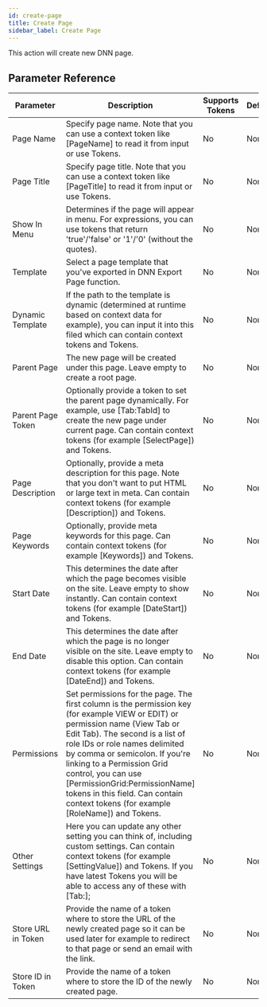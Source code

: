 ```yaml
---
id: create-page
title: Create Page
sidebar_label: Create Page
---
```



This action will create new DNN page.

## Parameter Reference
| Parameter | Description | Supports Tokens | Default |
| -- | -- | -- | -- |
| Page Name | Specify page name. Note that you can use a context token like [PageName] to read it from input or use Tokens. | No | None |
| Page Title | Specify page title. Note that you can use a context token like [PageTitle] to read it from input or use Tokens. | No | None |
| Show In Menu | Determines if the page will appear in menu. For expressions, you can use tokens that return 'true'/'false' or '1'/'0' (without the quotes). | No | None |
| Template | Select a page template that you've exported in DNN Export Page function. | No | None |
| Dynamic Template | If the path to the template is dynamic (determined at runtime based on context data for example), you can input it into this filed which can contain context tokens and Tokens. | No | None |
| Parent Page | The new page will be created under this page. Leave empty to create a root page. | No | None |
| Parent Page Token | Optionally provide a token to set the parent page dynamically. For example, use [Tab:TabId] to create the new page under current page. Can contain context tokens (for example [SelectPage]) and Tokens. | No | None |
| Page Description | Optionally, provide a meta description for this page. Note that you don't want to put HTML or large text in meta. Can contain context tokens (for example [Description]) and Tokens. | No | None |
| Page Keywords | Optionally, provide meta keywords for this page. Can contain context tokens (for example [Keywords]) and Tokens. | No | None |
| Start Date | This determines the date after which the page becomes visible on the site. Leave empty to show instantly. Can contain context tokens (for example [DateStart]) and Tokens. | No | None |
| End Date | This determines the date after which the page is no longer visible on the site. Leave empty to disable this option. Can contain context tokens (for example [DateEnd]) and Tokens. | No | None |
| Permissions | Set permissions for the page. The first column is the permission key (for example VIEW or EDIT) or permission name (View Tab or Edit Tab). The second is a list of role IDs or role names delimited by comma or semicolon. If you're linking to a Permission Grid control, you can use [PermissionGrid:PermissionName] tokens in this field. Can contain context tokens (for example [RoleName]) and Tokens. | No | None |
| Other Settings | Here you can update any other setting you can think of, including custom settings. Can contain context tokens (for example [SettingValue]) and Tokens. If you have latest Tokens you will be able to access any of these with [Tab:]; | No | None |
| Store URL in Token | Provide the name of a token where to store the URL of the newly created page so it can be used later for example to redirect to that page or send an email with the link. | No | None |
| Store ID in Token | Provide the name of a token where to store the ID of the newly created page. | No | None |
